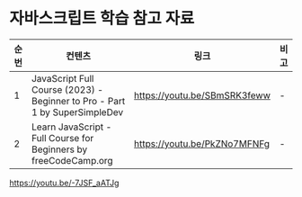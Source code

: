 # 자바스크립트 학습 참고 자료

| 순번 | 컨텐츠 | 링크 | 비고 |
| ---| --- | --- | --- |
| 1 | JavaScript Full Course (2023) - Beginner to Pro - Part 1 by SuperSimpleDev | https://youtu.be/SBmSRK3feww | - |
| 2 | Learn JavaScript - Full Course for Beginners by freeCodeCamp.org | https://youtu.be/PkZNo7MFNFg | - |

https://youtu.be/-7JSF_aATJg
